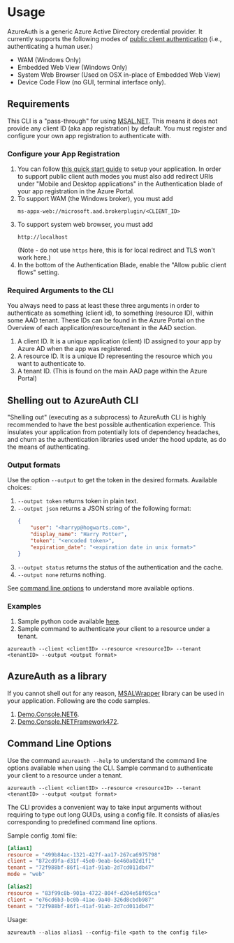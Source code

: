 # Usage
AzureAuth is a generic Azure Active Directory credential provider. It currently supports the following modes of [public client authentication](https://docs.microsoft.com/en-us/azure/active-directory/develop/msal-client-applications) (i.e., authenticating a human user.)
* WAM (Windows Only)
* Embedded Web View (Windows Only)
* System Web Browser (Used on OSX in-place of Embedded Web View)
* Device Code Flow (no GUI, terminal interface only).

## Requirements
This CLI is a "pass-through" for using [MSAL.NET](https://github.com/AzureAD/microsoft-authentication-library-for-dotnet). This means it does not provide any client ID (aka app registration) by default. You must register and configure your own app registration to authenticate with.

### Configure your App Registration
1. You can follow [this quick start guide](https://docs.microsoft.com/en-us/azure/active-directory/develop/quickstart-register-app) to setup your application.
In order to support public client auth modes you must also add redirect URIs under "Mobile and Desktop applications" in the Authentication blade of your app registration in the Azure Portal.
2. To support WAM (the Windows broker), you must add
   ```
   ms-appx-web://microsoft.aad.brokerplugin/<CLIENT_ID>
   ```
3. To support system web browser, you must add
   ```
   http://localhost
   ```
   (Note - do not use `https` here, this is for local redirect and TLS won't work here.)
4. In the bottom of the Authentication Blade, enable the "Allow public client flows" setting.

### Required Arguments to the CLI
You always need to pass at least these three arguments in order to authenticate as something (client id), to something (resource ID), within some AAD tenant. These IDs can be found in the Azure Portal on the Overview of each application/resource/tenant in the AAD section.
1. A client ID. It is a unique application (client) ID assigned to your app by Azure AD when the app was registered.
2. A resource ID. It is a unique ID representing the resource which you want to authenticate to.
3. A tenant ID. (This is found on the main AAD page within the Azure Portal)

## Shelling out to AzureAuth CLI
"Shelling out" (executing as a subprocess) to AzureAuth CLI is highly recommended to have the best possible authentication experience. 
This insulates your application from potentially lots of dependency headaches, and churn as the authentication libraries used under the hood update, as do the means of authenticating.

### Output formats
Use the option `--output` to get the token in the desired formats. Available choices:
1. `--output token` returns token in plain text.
2. `--output json` returns a JSON string of the following format:
    ```json
    {
        "user": "<harryp@hogwarts.com>",
        "display_name": "Harry Potter",
        "token": "<encoded token>",
        "expiration_date": "<expiration date in unix format>"
    }
    ```
3. `--output status` returns the status of the authentication and the cache.
4. `--output none` returns nothing.

See [command line options](#command-line-options) to understand more available options.

### Examples
1. Sample python code available [here](../examples/python/).
2. Sample command to authenticate your client to a resource under a tenant. 

```
azureauth --client <clientID> --resource <resourceID> --tenant <tenantID> --output <output format>
```

## AzureAuth as a library
If you cannot shell out for any reason, [MSALWrapper](../src/MSALWrapper/) library can be used in your application. Following are the code samples.
1. [Demo.Console.NET6](../examples/Demo.Console.NET6/).
2. [Demo.Console.NETFramework472](../examples/Demo.Console.NETFramework472/).

## Command Line Options
Use the command `azureauth --help` to understand the command line options available when using the CLI. Sample command to authenticate your client to a resource under a tenant. 

```
azureauth --client <clientID> --resource <resourceID> --tenant <tenantID> --output <output format>
```

The CLI provides a convenient way to take input arguments without requiring to type out long GUIDs, using a config file. It consists of alias/es corresponding to predefined command line options.

Sample config .toml file:
```toml
[alias1]
resource = "499b84ac-1321-427f-aa17-267ca6975798"
client = "872cd9fa-d31f-45e0-9eab-6e460a02d1f1"
tenant = "72f988bf-86f1-41af-91ab-2d7cd011db47"
mode = "web"

[alias2]
resource = "83f99c8b-901a-4722-804f-d204e58f05ca"
client = "e76cd6b3-bc0b-41ae-9a40-326d8cbdb987"
tenant = "72f988bf-86f1-41af-91ab-2d7cd011db47"
```

Usage:
```
azureauth --alias alias1 --config-file <path to the config file>
```
